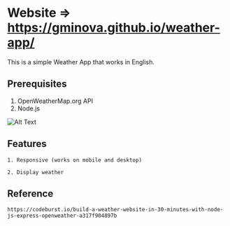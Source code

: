 # Website => https://gminova.github.io/weather-app/

This is a simple Weather App that works in English.  

## Prerequisites

1. OpenWeatherMap.org API
2. Node.js 

![Alt Text](https://images.pexels.com/photos/533833/pexels-photo-533833.jpeg?auto=compress&cs=tinysrgb&dpr=2&h=750&w=1260)  

## Features

```
1. Responsive (works on mobile and desktop)  
```
```
2. Display weather 
```

## Reference

```
https://codeburst.io/build-a-weather-website-in-30-minutes-with-node-js-express-openweather-a317f904897b 
```
